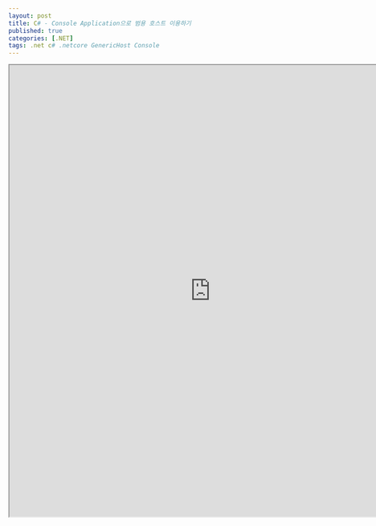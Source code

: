 ```yaml
---
layout: post
title: C# - Console Application으로 범용 호스트 이용하기
published: true
categories: [.NET]
tags: .net c# .netcore GenericHost Console
---  
```

<iframe width="800" height="900" src="https://docs.google.com/document/d/e/2PACX-1vSKb5R2aJmhoS6sTRmw3SDg8GrIitSxv4lY4a8VtmT_sktq20VDCxrsnalKicyofr5uu-WhM2h0rjJX/pub?embedded=true"></iframe>    
   